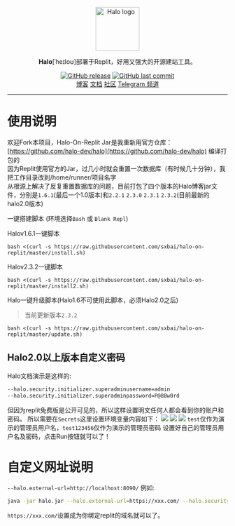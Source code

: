 <p align="center">
    <a href="https://halo.run" target="_blank" rel="noopener noreferrer">
        <img width="100" src="https://halo.run/logo" alt="Halo logo" />
    </a>
</p>

<p align="center"><b>Halo</b>[ˈheɪloʊ]部署于Replit，好用又强大的开源建站工具。</p>

<p align="center">
<a href="https://github.com/sxbai/halo-on-replit/releases"><img alt="GitHub release" src="https://img.shields.io/github/release/sxbai/halo-on-replit.svg?style=flat-square&include_prereleases" /></a>
<a href="https://github.com/sxbai/halo-on-replit/commits"><img alt="GitHub last commit" src="https://img.shields.io/github/last-commit/sxbai/halo-on-replit.svg?style=flat-square" /></a>

<br />
<a href="https://blog.sxbai.com">博客</a>
<a href="https://docs.halo.run">文档</a>
<a href="https://bbs.halo.run">社区</a>
<a href="https://t.me/sxbai">Telegram 频道</a>
</p>

------------------------------
# 使用说明
欢迎Fork本项目，Halo-On-Replit
Jar是我重新用官方仓库：[https://github.com/halo-dev/halo](https://github.com/halo-dev/halo) 编译打包的   
因为Replit使用官方的Jar，过几小时就会重置一次数据库（有时候几十分钟），我把工作目录改到/home/runner/项目名字   
从根源上解决了反复重置数据库的问题，目前打包了四个版本的Halo博客jar文件，分别是`1.6.1`(最后一个1.0版本)和`2.2.1` `2.3.0` `2.3.1` `2.3.2`(目前最新的halo2.0版本)   

一键搭建脚本 (环境选择`Bash` 或 `Blank Repl`)   

Halov1.6.1一键脚本
```
bash <(curl -s https://raw.githubusercontent.com/sxbai/halo-on-replit/master/install.sh)
```

Halov2.3.2一键脚本
```
bash <(curl -s https://raw.githubusercontent.com/sxbai/halo-on-replit/master/install2.sh)
```

Halo一键升级脚本(Halo1.6不可使用此脚本，必须Halo2.0之后)
> 当前更新版本`2.3.2`

```
bash <(curl -s https://raw.githubusercontent.com/sxbai/halo-on-replit/master/update.sh)
```
## Halo2.0以上版本自定义密码
Halo文档演示是这样的:
```bash
--halo.security.initializer.superadminusername=admin
--halo.security.initializer.superadminpassword=P@88w0rd
```
但因为replit免费版是公开可见的，所以这样设置明文任何人都会看到你的账户和密码。
所以需要在`Secrets`这里设置环境变量内容如下：
![](https://img.sxbai.repl.co/img/2023-03-01110753.png)
![](https://img.sxbai.repl.co/img/2023-03-01110916.png)
![](https://img.sxbai.repl.co/img/2023-03-01111027.png)
`test`仅作为演示的管理员用户名，`test123456`仅作为演示的管理员密码
设置好自己的管理员用户名及密码，点击Run按钮就可以了！
# 自定义网址说明
`--halo.external-url=http://localhost:8090/`
例如:
```bash
java -jar halo.jar --halo.external-url=https://xxx.com/ --halo.security.initializer.superadminusername=${username} --halo.security.initializer.superadminpassword=${password}
```
`https://xxx.com/`设置成为你绑定replit的域名就可以了。

